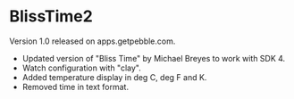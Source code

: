 # BlissTime2

Version 1.0 released on apps.getpebble.com.

* Updated version of "Bliss Time" by Michael Breyes to work with SDK 4.
* Watch configuration with "clay".
* Added temperature display in deg C, deg F and K.
* Removed time in text format.
